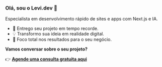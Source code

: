 ### Olá, sou o Levi.dev 👋

Especialista em desenvolvimento rápido de sites e apps com Next.js e IA.

- 🚀 Entrego seu projeto em tempo recorde.
- 💡 Transformo sua ideia em realidade digital.
- 💬 Foco total nos resultados para o seu negócio.

**Vamos conversar sobre o seu projeto?**

👉 **[Agende uma consulta gratuita aqui](https://calendly.com/levi18dev/consulta-gratuita)**
